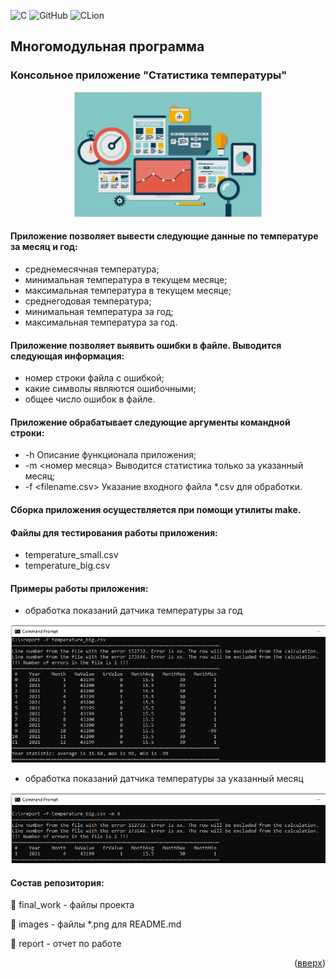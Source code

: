 ![C](https://img.shields.io/badge/c-%2300599C.svg?style=for-the-badge&logo=c&logoColor=white)
![GitHub](https://img.shields.io/badge/github-%23121011.svg?style=for-the-badge&logo=github&logoColor=white)
![CLion](https://img.shields.io/badge/CLion-black?style=for-the-badge&logo=clion&logoColor=white)

## Многомодульная программа
### Консольное приложение "Статистика температуры"

<p align="center">
<img src="images/multi.png" alt="drawing" width="300"/>
</p>

#### Приложение позволяет вывести следующие данные по температуре за месяц и год:

* среднемесячная температура;
* минимальная температура в текущем месяце;
* максимальная температура в текущем месяце;
* среднегодовая температура;
* минимальная температура за год;
* максимальная температура за год.

#### Приложение позволяет выявить ошибки в файле. Выводится следующая информация:

* номер строки файла с ошибкой;
* какие символы являются ошибочными;
* общее число ошибок в файле.

#### Приложение обрабатывает следующие аргументы командной строки:

* -h Описание функционала приложения;
* -m <номер месяца> Выводится статистика только за указанный месяц;
* -f <filename.csv> Указание входного файла *.csv для обработки.

#### Сборка приложения осуществляется при помощи утилиты make.

#### Файлы для тестирования работы приложения:

* temperature_small.csv
* temperature_big.csv

#### Примеры работы приложения:

* обработка показаний датчика температуры за год

<p align="center">
<img src="images/big1.png" alt="drawing" width="800"/>
</p>

* обработка показаний датчика температуры за указанный месяц

<p align="center">
<img src="images/big2.png" alt="drawing" width="800"/>
</p>

#### Состав репозитория:
<url> &#128194; final_work </url> - файлы проекта

<url> &#128194; images </url> - файлы *.png для README.md

<url> &#128194; report </url> - отчет по работе

<p align="right">(<a href="#readme-top">вверх</a>)</p>
